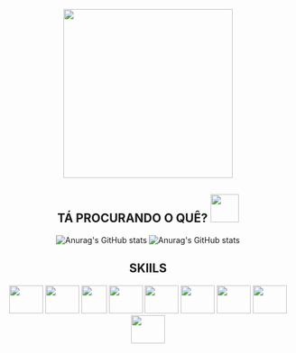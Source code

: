 <p align="center"> </p align="center">
 <div align="center">
 <img src="https://media.discordapp.net/attachments/1024141006465159269/1117790811418021988/homer-simpson-bart-simpson-drawing-pub-quiz-thought-png-favpng-kTnsjTcNtK825hjQuQVccaF3E-removebg-preview.png"width = '300px'/>
<p align="center"></p>

<h2 align="center">
  TÁ PROCURANDO O QUÊ? <img src="https://media.giphy.com/media/VgCDAzcKvsR6OM0uWg/giphy.gif" width="50">
</h2>
 
![Anurag's GitHub stats](https://github-readme-stats.vercel.app/api/top-langs/?username=Edenils0nSilva&theme=blue-green)
![Anurag's GitHub stats](https://github-readme-stats.vercel.app/api?username=Edenils0nSilva&show_icons=true&theme=blue-green)

## SKIILS

<div>
<img src="https://cdn.jsdelivr.net/gh/devicons/devicon/icons/python/python-original.svg" width="60em" height="50em"/>
<img src="https://cdn.jsdelivr.net/gh/devicons/devicon/icons/selenium/selenium-original.svg" width="60em" height="50em"/>
 <img src="https://cdn-icons-png.flaticon.com/512/226/226777.png" width="45em" height="50em"></img>
 <img src="https://cdn.jsdelivr.net/gh/devicons/devicon/icons/jupyter/jupyter-original-wordmark.svg" width="60em" height="50em" />
 <img src="https://cdn.jsdelivr.net/gh/devicons/devicon/icons/numpy/numpy-original.svg" width="60em" height="50em" />
 <img src="https://cdn.jsdelivr.net/gh/devicons/devicon/icons/pandas/pandas-original.svg" width="60em" height="50em" />
 <img src="https://cdn.jsdelivr.net/gh/devicons/devicon/icons/cplusplus/cplusplus-original.svg"  width="60em" height="50em" />
 <img src="https://cdn.jsdelivr.net/gh/devicons/devicon/icons/c/c-original.svg" width="60em" height="50em" />
 <img src="https://cdn.jsdelivr.net/gh/devicons/devicon/icons/javascript/javascript-original.svg"  width="60em" height="50em"/>
                                              
</div> 



      
  
    

      
 
 
